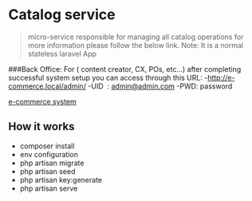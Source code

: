 # Catalog service
>  micro-service responsible for managing all catalog operations 
for more information please follow the below link.
Note: It is a normal stateless laravel App

###Back Office: For ( content creator, CX, POs, etc...)
after completing successful system setup you can access through this URL: 
-http://e-commerce.local/admin/
-UID  : admin@admin.com
-PWD: password 

[e-commerce system](https://github.com/waelwalid/e-commerce-micro "e-commerce system")

## How it works
- composer install
- env configuration
- php artisan migrate
- php artisan seed
- php artisan key:generate
- php artisan serve

